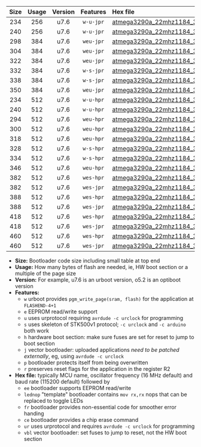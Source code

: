 |Size|Usage|Version|Features|Hex file|
|:-:|:-:|:-:|:-:|:--|
|234|256|u7.6|`w-u-jpr`|[atmega3290a_22mhz1184_38400bps_ur_vbl.hex](https://raw.githubusercontent.com/stefanrueger/urboot/main/bootloaders/atmega3290a/fcpu_22mhz1184/38400_bps/atmega3290a_22mhz1184_38400bps_ur_vbl.hex)|
|240|256|u7.6|`w-u-jpr`|[atmega3290a_22mhz1184_38400bps_lednop_ur_vbl.hex](https://raw.githubusercontent.com/stefanrueger/urboot/main/bootloaders/atmega3290a/fcpu_22mhz1184/38400_bps/atmega3290a_22mhz1184_38400bps_lednop_ur_vbl.hex)|
|298|384|u7.6|`weu-jpr`|[atmega3290a_22mhz1184_38400bps_ee_ur_vbl.hex](https://raw.githubusercontent.com/stefanrueger/urboot/main/bootloaders/atmega3290a/fcpu_22mhz1184/38400_bps/atmega3290a_22mhz1184_38400bps_ee_ur_vbl.hex)|
|304|384|u7.6|`weu-jpr`|[atmega3290a_22mhz1184_38400bps_ee_lednop_ur_vbl.hex](https://raw.githubusercontent.com/stefanrueger/urboot/main/bootloaders/atmega3290a/fcpu_22mhz1184/38400_bps/atmega3290a_22mhz1184_38400bps_ee_lednop_ur_vbl.hex)|
|322|384|u7.6|`weu-jpr`|[atmega3290a_22mhz1184_38400bps_ee_lednop_fr_ur_vbl.hex](https://raw.githubusercontent.com/stefanrueger/urboot/main/bootloaders/atmega3290a/fcpu_22mhz1184/38400_bps/atmega3290a_22mhz1184_38400bps_ee_lednop_fr_ur_vbl.hex)|
|332|384|u7.6|`w-s-jpr`|[atmega3290a_22mhz1184_38400bps_vbl.hex](https://raw.githubusercontent.com/stefanrueger/urboot/main/bootloaders/atmega3290a/fcpu_22mhz1184/38400_bps/atmega3290a_22mhz1184_38400bps_vbl.hex)|
|338|384|u7.6|`w-s-jpr`|[atmega3290a_22mhz1184_38400bps_lednop_vbl.hex](https://raw.githubusercontent.com/stefanrueger/urboot/main/bootloaders/atmega3290a/fcpu_22mhz1184/38400_bps/atmega3290a_22mhz1184_38400bps_lednop_vbl.hex)|
|350|384|u7.6|`weu-jpr`|[atmega3290a_22mhz1184_38400bps_ee_lednop_fr_ce_ur_vbl.hex](https://raw.githubusercontent.com/stefanrueger/urboot/main/bootloaders/atmega3290a/fcpu_22mhz1184/38400_bps/atmega3290a_22mhz1184_38400bps_ee_lednop_fr_ce_ur_vbl.hex)|
|234|512|u7.6|`w-u-hpr`|[atmega3290a_22mhz1184_38400bps_ur.hex](https://raw.githubusercontent.com/stefanrueger/urboot/main/bootloaders/atmega3290a/fcpu_22mhz1184/38400_bps/atmega3290a_22mhz1184_38400bps_ur.hex)|
|240|512|u7.6|`w-u-hpr`|[atmega3290a_22mhz1184_38400bps_lednop_ur.hex](https://raw.githubusercontent.com/stefanrueger/urboot/main/bootloaders/atmega3290a/fcpu_22mhz1184/38400_bps/atmega3290a_22mhz1184_38400bps_lednop_ur.hex)|
|294|512|u7.6|`weu-hpr`|[atmega3290a_22mhz1184_38400bps_ee_ur.hex](https://raw.githubusercontent.com/stefanrueger/urboot/main/bootloaders/atmega3290a/fcpu_22mhz1184/38400_bps/atmega3290a_22mhz1184_38400bps_ee_ur.hex)|
|300|512|u7.6|`weu-hpr`|[atmega3290a_22mhz1184_38400bps_ee_lednop_ur.hex](https://raw.githubusercontent.com/stefanrueger/urboot/main/bootloaders/atmega3290a/fcpu_22mhz1184/38400_bps/atmega3290a_22mhz1184_38400bps_ee_lednop_ur.hex)|
|318|512|u7.6|`weu-hpr`|[atmega3290a_22mhz1184_38400bps_ee_lednop_fr_ur.hex](https://raw.githubusercontent.com/stefanrueger/urboot/main/bootloaders/atmega3290a/fcpu_22mhz1184/38400_bps/atmega3290a_22mhz1184_38400bps_ee_lednop_fr_ur.hex)|
|328|512|u7.6|`w-s-hpr`|[atmega3290a_22mhz1184_38400bps.hex](https://raw.githubusercontent.com/stefanrueger/urboot/main/bootloaders/atmega3290a/fcpu_22mhz1184/38400_bps/atmega3290a_22mhz1184_38400bps.hex)|
|334|512|u7.6|`w-s-hpr`|[atmega3290a_22mhz1184_38400bps_lednop.hex](https://raw.githubusercontent.com/stefanrueger/urboot/main/bootloaders/atmega3290a/fcpu_22mhz1184/38400_bps/atmega3290a_22mhz1184_38400bps_lednop.hex)|
|346|512|u7.6|`weu-hpr`|[atmega3290a_22mhz1184_38400bps_ee_lednop_fr_ce_ur.hex](https://raw.githubusercontent.com/stefanrueger/urboot/main/bootloaders/atmega3290a/fcpu_22mhz1184/38400_bps/atmega3290a_22mhz1184_38400bps_ee_lednop_fr_ce_ur.hex)|
|382|512|u7.6|`wes-hpr`|[atmega3290a_22mhz1184_38400bps_ee.hex](https://raw.githubusercontent.com/stefanrueger/urboot/main/bootloaders/atmega3290a/fcpu_22mhz1184/38400_bps/atmega3290a_22mhz1184_38400bps_ee.hex)|
|382|512|u7.6|`wes-jpr`|[atmega3290a_22mhz1184_38400bps_ee_vbl.hex](https://raw.githubusercontent.com/stefanrueger/urboot/main/bootloaders/atmega3290a/fcpu_22mhz1184/38400_bps/atmega3290a_22mhz1184_38400bps_ee_vbl.hex)|
|388|512|u7.6|`wes-hpr`|[atmega3290a_22mhz1184_38400bps_ee_lednop.hex](https://raw.githubusercontent.com/stefanrueger/urboot/main/bootloaders/atmega3290a/fcpu_22mhz1184/38400_bps/atmega3290a_22mhz1184_38400bps_ee_lednop.hex)|
|388|512|u7.6|`wes-jpr`|[atmega3290a_22mhz1184_38400bps_ee_lednop_vbl.hex](https://raw.githubusercontent.com/stefanrueger/urboot/main/bootloaders/atmega3290a/fcpu_22mhz1184/38400_bps/atmega3290a_22mhz1184_38400bps_ee_lednop_vbl.hex)|
|418|512|u7.6|`wes-hpr`|[atmega3290a_22mhz1184_38400bps_ee_lednop_fr.hex](https://raw.githubusercontent.com/stefanrueger/urboot/main/bootloaders/atmega3290a/fcpu_22mhz1184/38400_bps/atmega3290a_22mhz1184_38400bps_ee_lednop_fr.hex)|
|418|512|u7.6|`wes-jpr`|[atmega3290a_22mhz1184_38400bps_ee_lednop_fr_vbl.hex](https://raw.githubusercontent.com/stefanrueger/urboot/main/bootloaders/atmega3290a/fcpu_22mhz1184/38400_bps/atmega3290a_22mhz1184_38400bps_ee_lednop_fr_vbl.hex)|
|460|512|u7.6|`wes-hpr`|[atmega3290a_22mhz1184_38400bps_ee_lednop_fr_ce.hex](https://raw.githubusercontent.com/stefanrueger/urboot/main/bootloaders/atmega3290a/fcpu_22mhz1184/38400_bps/atmega3290a_22mhz1184_38400bps_ee_lednop_fr_ce.hex)|
|460|512|u7.6|`wes-jpr`|[atmega3290a_22mhz1184_38400bps_ee_lednop_fr_ce_vbl.hex](https://raw.githubusercontent.com/stefanrueger/urboot/main/bootloaders/atmega3290a/fcpu_22mhz1184/38400_bps/atmega3290a_22mhz1184_38400bps_ee_lednop_fr_ce_vbl.hex)|

- **Size:** Bootloader code size including small table at top end
- **Usage:** How many bytes of flash are needed, ie, HW boot section or a multiple of the page size
- **Version:** For example, u7.6 is an urboot version, o5.2 is an optiboot version
- **Features:**
  + `w` urboot provides `pgm_write_page(sram, flash)` for the application at `FLASHEND-4+1`
  + `e` EEPROM read/write support
  + `u` uses urprotocol requiring `avrdude -c urclock` for programming
  + `s` uses skeleton of STK500v1 protocol; `-c urclock` and `-c arduino` both work
  + `h` hardware boot section: make sure fuses are set for reset to jump to boot section
  + `j` vector bootloader: uploaded applications *need to be patched externally*, eg, using `avrdude -c urclock`
  + `p` bootloader protects itself from being overwritten
  + `r` preserves reset flags for the application in the register R2
- **Hex file:** typically MCU name, oscillator frequency (16 MHz default) and baud rate (115200 default) followed by
  + `ee` bootloader supports EEPROM read/write
  + `lednop` "template" bootloader contains `mov rx,rx` nops that can be replaced to toggle LEDs
  + `fr` bootloader provides non-essential code for smoother error handing
  + `ce` bootloader provides a chip erase command
  + `ur` uses urprotocol and requires `avrdude -c urclock` for programming
  + `vbl` vector bootloader: set fuses to jump to reset, not the HW boot section
